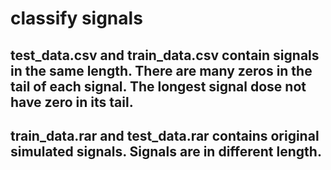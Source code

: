 # classify signals
## test_data.csv and train_data.csv contain signals in the same length. There are many zeros in the tail of each signal. The longest signal dose not have zero in its tail.
## train_data.rar and test_data.rar contains original simulated signals. Signals are in different length.
